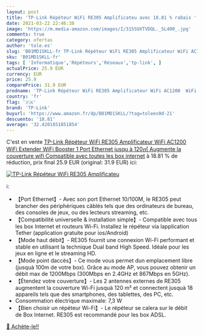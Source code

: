 ```yaml
---
layout: post
title: 'TP-Link Répéteur WiFi RE305 Amplificateu avec 18.81 % rabais '
date: 2021-03-22 22:46:38
image: 'https://m.media-amazon.com/images/I/315SUXTVDQL._SL400_.jpg'
comments: true
category: ofertas
author: 'tole.es'
slug: 'B01MD1SKLL-fr TP-Link Répéteur WiFi RE305 Amplificateur WiFi AC1200 WiFi...'
sku: 'B01MD1SKLL-fr'
tags: [ 'Informatique','Répéteurs','Réseaux','tp-link', ]
actualPrice: 25.9 EUR
currency: EUR
price: 25.9
comparePrice: 31.9 EUR
prodname: 'TP-Link Répéteur WiFi RE305 Amplificateur WiFi AC1200  WiFi Extender  WiFi Booster  1 Port Ethernet  jusqu à 120㎡  Augmente la couverture wifi  Compatible avec toutes les box internet'
country: 'fr'
flag: '🇫🇷'
brand: 'TP-Link'
buyurl: 'https://www.amazon.fr/dp/B01MD1SKLL/?tag=tolees0d-21'
descuento: '18.81'
average: '32.4201851851854'
---
```


C'est en vente [TP-Link Répéteur WiFi RE305 Amplificateur WiFi AC1200  WiFi Extender  WiFi Booster  1 Port Ethernet  jusqu à 120㎡  Augmente la couverture wifi  Compatible avec toutes les box internet](https://www.amazon.fr/dp/B01MD1SKLL/?tag=tolees0d-21)  à  18.81 % de réduction, prix final  25.9 EUR (original: 31.9 EUR) ici:

[![TP-Link Répéteur WiFi RE305 Amplificateu](https://m.media-amazon.com/images/I/315SUXTVDQL._SL400_.jpg)](https://www.amazon.fr/dp/B01MD1SKLL/?tag=tolees0d-21)

ℹ️:

- 【Port Ethernet】- Avec son port Ethernet 10/100M, le RE305 peut brancher des périphériques câblés tels que des ordinateurs de bureau, des consoles de jeux, ou des lecteurs streaming, etc.
- 【Compatibilité universelle & installation simple】- Compatible avec tous les box Internet et routeurs Wi-Fi. Installez le répéteur via lapplication Tether (application gratuite pour ios/Android)
- 【Mode haut débit】- RE305 fournit une connexion Wi-Fi performant et stable en utilisant la technique Dual band High Speed. Idéale pour les jeux en ligne et le streaming HD.
- 【Mode point daccès】- Ce mode vous permet dun emplacement libre (jusquà 100m de votre box). Grâce au mode AP, vous pouvez obtenir un débit max de 1200Mbps (300Mbps en 2.4GHz et 867Mbps en 5GHz).
- 【Étendez votre couverture】- Les 2 antennes externes de RE305 augmentent la couverture Wi-Fi jusquà 120 m² et connectent jusquà 18 appareils tels que des smartphones, des tablettes, des PC, etc.
- Consommation électrique maximale: 7,3 W
- 【Bien choisir un répéteur Wi-Fi】- Le répéteur se calera sur le débit de Box Internet. RE305 est recommandé pour les box ADSL.

[🛒 Achète-le!!](https://www.amazon.fr/dp/B01MD1SKLL/?tag=tolees0d-21)
